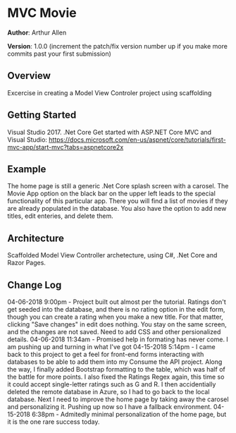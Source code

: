 # MVC Movie

**Author**: Arthur Allen

**Version**: 1.0.0 (increment the patch/fix version number up if you make more commits past your first submission)

## Overview
<!-- Provide a high level overview of what this application is and why you are building it, beyond the fact that it's an assignment for a Code Fellows 401 class. (i.e. What's your problem domain?) -->
Excercise in creating a Model View Controler project using scaffolding

## Getting Started
<!-- What are the steps that a user must take in order to build this app on their own machine and get it running? -->
Visual Studio 2017.
.Net Core
Get started with ASP.NET Core MVC and Visual Studio: https://docs.microsoft.com/en-us/aspnet/core/tutorials/first-mvc-app/start-mvc?tabs=aspnetcore2x

## Example
<!-- Show them what looks like and how to use the application.  -->
The home page is still a generic .Net Core splash screen with a carosel.  The Movie App option on the black bar on the upper left leads to the special functionality of this particular app.  There you will find a list of movies if they are already populated in the database.  You also have the option to add new titles, edit enteries, and delete them.

## Architecture
<!-- Provide a detailed description of the application design. What technologies (languages, libraries, etc) you're using, and any other relevant design information. -->
Scaffolded Model View Controller archetecture, using C#, .Net Core and Razor Pages.

## Change Log
<!-- Use this are to document the iterative changes made to your application as each feature is successfully implemented. Use time stamps. Here's an example:

01-01-2001 4:59pm - Added functionality to add and delete some things. -->
04-06-2018 9:00pm - Project built out almost per the tutorial.  Ratings don't get seeded into the database, and there is no rating option in the edit form, though you can create a rating when you make a new title.  For that matter, clicking "Save changes" in edit does nothing.  You stay on the same screen, and the changes are not saved.  Need to add CSS and other persionalized details.
04-06-2018 11:34am - Promised help in formating has never come.  I am pushing up and turning in what I've got
04-15-2018 5:14pm - I came back to this project to get a feel for front-end forms interacting with databases to be able to add them into my Consume the API project.  Along the way, I finally added Bootstrap formatting to the table, which was half of the battle for more points.  I also fixed the Ratings Regex again, this time so it could accept single-letter ratings such as G and R.  I then accidentially deleted the remote database in Azure, so I had to go back to the local database.  Next I need to improve the home page by taking away the carosel and personalizing it.  Pushing up now so I have a fallback environment.
04-15-2018 6:38pm - Admitedly minimal personalization of the home page, but it is the one rare success today. 